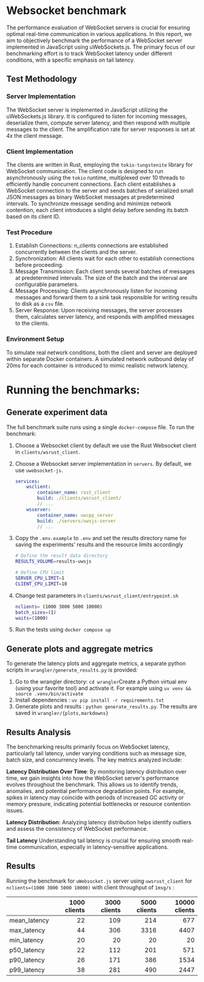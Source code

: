 # Websocket benchmark

The performance evaluation of WebSocket servers is crucial for ensuring optimal real-time communication in various applications. In this report, we aim to objectively benchmark the performance of a WebSocket server implemented in JavaScript using uWebSockets.js. The primary focus of our benchmarking effort is to track WebSocket latency under different conditions, with a specific emphasis on tail latency.

## Test Methodology

### Server Implementation

The WebSocket server is implemented in JavaScript utilizing the uWebSockets.js library. It is configured to listen for incoming messages, deserialize them, compute server latency, and then respond with multiple messages to the client. The amplification rate for server responses is set at 4x the client message.

### Client Implementation

The clients are written in Rust, employing the `tokio-tungstenite` library for WebSocket communication. The client code is designed to run asynchronously using the `tokio` runtime, multiplexed over 10 threads to efficiently handle concurrent connections. Each client establishes a WebSocket connection to the server and sends batches of serialized small JSON messages as binary WebSocket messages at predetermined intervals. To synchronize message sending and minimize network contention, each client introduces a slight delay before sending its batch based on its client ID.

### Test Procedure

1. Establish Connections: n_clients connections are established concurrently between the clients and the server.
2. Synchronization: All clients wait for each other to establish connections before proceeding.
3. Message Transmission: Each client sends several batches of messages at predetermined intervals. The size of the batch and the interval are configurable parameters.
4. Message Processing: Clients asynchronously listen for incoming messages and forward them to a sink task responsible for writing results to disk as a `csv` file.
5. Server Response: Upon receiving messages, the server processes them, calculates server latency, and responds with amplified messages to the clients.

### Environment Setup

To simulate real network conditions, both the client and server are deployed within separate Docker containers. A simulated network outbound delay of 20ms for each container is introduced to mimic realistic network latency.

# Running the benchmarks:

## Generate experiment data
The full benchmark suite runs using a single `docker-compose` file. To run the benchmark:

1. Choose a Websocket client by default we use the Rust Websocket client in `clients/wsrust_client`.
2. Choose a Websocket server implementation in `servers`. By default, we use `uwebsocket-js`.
    ```yaml
    services:
        wsclient:
            container_name: rust_client
            build: ./clients/wsrust_client/
            // ...
        wsserver:
            container_name: uwcpp_server
            build: ./servers/uwsjs-server
            // ...
    ```

3. Copy the `.env.example` to `.env` and set the results directory name for saving the experiments' results and the resource limits accordingly
    ```bash
    # Define the result data directory 
    RESULTS_VOLUME=results-uwsjs

    # Define CPU limit
    SERVER_CPU_LIMIT=1
    CLIENT_CPU_LIMIT=10
    ```
4. Change test parameters in `clients/wsrust_client/entrypoint.sh`
    ```bash
    nclients= (1000 3000 5000 10000)
    batch_sizes=(1)
    waits=(1000)
    ```

5. Run the tests using `docker compose up`

## Generate plots and aggregate metrics
To generate the latency plots and aggregate metrics, a separate python scripts in `wrangler/generate_results.py` is provided: 

1. Go to the wrangler directory: `cd wrangler`Create a Python virtual env (using your favorite tool) and activate it. For example using `uv venv && source .venv/bin/activate`
3. Install dependencies : `uv pip install -r requirements.txt`
4. Generate plots and results : `python generate_results.py`. The results are saved in `wrangler/{plots,markdowns}`

## Results Analysis

The benchmarking results primarily focus on WebSocket latency, particularly tail latency, under varying conditions such as message size, batch size, and concurrency levels. The key metrics analyzed include:

**Latency Distribution Over Time**:
By monitoring latency distribution over time, we gain insights into how the WebSocket server's performance evolves throughout the benchmark. This allows us to identify trends, anomalies, and potential performance degradation points. For example, spikes in latency may coincide with periods of increased GC activity or memory pressure, indicating potential bottlenecks or resource contention issues.

**Latency Distribution:**
Analyzing latency distribution helps identify outliers and assess the consistency of WebSocket performance.

**Tail Latency**
Understanding tail latency is crucial for ensuring smooth real-time communication, especially in latency-sensitive applications.

## Results
Running the benchmark for `uWebsocket.js` server using `uwsrust_client` for `nclients=(1000 3000 5000 10000)` with client throughput of `1msg/s` :

|              |   1000 clients |   3000 clients |   5000 clients |   10000 clients |
|:-------------|---------------:|---------------:|---------------:|----------------:|
| mean_latency |             22 |            109 |            214 |             677 |
| max_latency  |             44 |            306 |           3316 |            4407 |
| min_latency  |             20 |             20 |             20 |              20 |
| p50_latency  |             22 |            112 |            201 |             571 |
| p90_latency  |             26 |            171 |            386 |            1534 |
| p99_latency  |             38 |            281 |            490 |            2447 |

